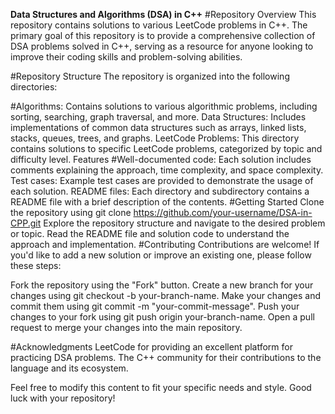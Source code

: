 **Data Structures and Algorithms (DSA) in C++**
#Repository Overview
This repository contains solutions to various LeetCode problems in C++. The primary goal of this repository is to provide a comprehensive collection of DSA problems solved in C++, serving as a resource for anyone looking to improve their coding skills and problem-solving abilities.

#Repository Structure
The repository is organized into the following directories:

#Algorithms: Contains solutions to various algorithmic problems, including sorting, searching, graph traversal, and more.
Data Structures: Includes implementations of common data structures such as arrays, linked lists, stacks, queues, trees, and graphs.
LeetCode Problems: This directory contains solutions to specific LeetCode problems, categorized by topic and difficulty level.
Features
#Well-documented code: Each solution includes comments explaining the approach, time complexity, and space complexity.
Test cases: Example test cases are provided to demonstrate the usage of each solution.
README files: Each directory and subdirectory contains a README file with a brief description of the contents.
#Getting Started
Clone the repository using git clone https://github.com/your-username/DSA-in-CPP.git
Explore the repository structure and navigate to the desired problem or topic.
Read the README file and solution code to understand the approach and implementation.
#Contributing
Contributions are welcome! If you'd like to add a new solution or improve an existing one, please follow these steps:

Fork the repository using the "Fork" button.
Create a new branch for your changes using git checkout -b your-branch-name.
Make your changes and commit them using git commit -m "your-commit-message".
Push your changes to your fork using git push origin your-branch-name.
Open a pull request to merge your changes into the main repository.

#Acknowledgments
LeetCode for providing an excellent platform for practicing DSA problems.
The C++ community for their contributions to the language and its ecosystem.

Feel free to modify this content to fit your specific needs and style. Good luck with your repository!
